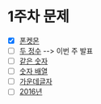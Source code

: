 # 1주차 문제
- [x] [폰켓몬](https://school.programmers.co.kr/learn/courses/30/lessons/1845)
- [ ] [두 정수](https://school.programmers.co.kr/learn/courses/30/lessons/12912) --> 이번 주 발표
- [ ] [같은 숫자](https://school.programmers.co.kr/learn/courses/30/lessons/12906)
- [ ] [숫자 배열](https://school.programmers.co.kr/learn/courses/30/lessons/12910)
- [ ] [가운데글자](https://school.programmers.co.kr/learn/courses/30/lessons/12903)
- [ ] [2016년](https://school.programmers.co.kr/learn/courses/30/lessons/12901)